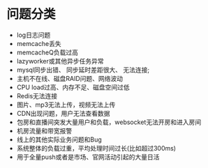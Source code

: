 问题分类
===

- log日志问题
- memcache丢失
- memcacheQ负载过高
- lazyworker或其他异步任务异常
- mysql同步出错、 同步延时差距很大、 无法连接;
- 主机不在线、磁盘RAID问题、网络波动
- CPU load过高、内存不足、磁盘空间过低
- Redis无法连接
- 图片、mp3无法上传，视频无法上传
- CDN出现问题，用户无法查看数据
- 包房和直播间突发大量用户和负载，websocket无法开房和进入房间
- 机房流量和带宽报警
- 线上的其他实际业务问题和Bug
- 系统整体的负载过重，平均处理时间过长(比如超过300ms)
- 用于全量push或者是市场、官网活动引起的大量日活
